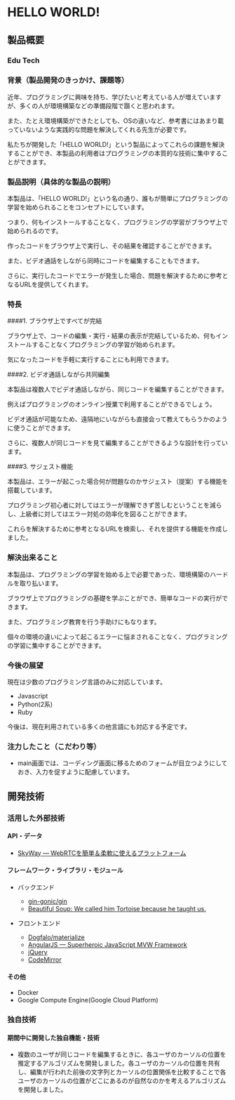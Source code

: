 # HELLO WORLD!

## 製品概要

### Edu Tech

### 背景（製品開発のきっかけ、課題等）

近年、プログラミングに興味を持ち、学びたいと考えている人が増えていますが、多くの人が環境構築などの準備段階で躓くと思われます。

また、たとえ環境構築ができたとしても、OSの違いなど、参考書にはあまり載っていないような実践的な問題を解決してくれる先生が必要です。

私たちが開発した「HELLO WORLD!」という製品によってこれらの課題を解決することができ、本製品の利用者はプログラミングの本質的な技術に集中することができます。


### 製品説明（具体的な製品の説明）

本製品は、「HELLO WORLD!」という名の通り、誰もが簡単にプログラミングの学習を始められることをコンセプトにしています。

つまり、何もインストールすることなく、プログラミングの学習がブラウザ上で始められるのです。

作ったコードをブラウザ上で実行し、その結果を確認することができます。

また、ビデオ通話をしながら同時にコードを編集することもできます。

さらに、実行したコードでエラーが発生した場合、問題を解決するために参考となるURLを提供してくれます。


### 特長

####1. ブラウザ上ですべてが完結

ブラウザ上で、コードの編集・実行・結果の表示が完結しているため、何もインストールすることなくプログラミングの学習が始められます。

気になったコードを手軽に実行することにも利用できます。

####2. ビデオ通話しながら共同編集

本製品は複数人でビデオ通話しながら、同じコードを編集することができます。

例えばプログラミングのオンライン授業で利用することができるでしょう。

ビデオ通話が可能なため、遠隔地にいながらも直接会って教えてもらうかのように使うことができます。

さらに、複数人が同じコードを見て編集することができるような設計を行っています。

####3. サジェスト機能

本製品は、エラーが起こった場合何が問題なのかサジェスト（提案）する機能を搭載しています。

プログラミング初心者に対してはエラーが理解できず苦しむということを減らし、上級者に対してはエラー対処の効率化を図ることができます。

これらを解決するために参考となるURLを検索し、それを提供する機能を作成しました。

### 解決出来ること

本製品は、プログラミングの学習を始める上で必要であった、環境構築のハードルを取り払います。

ブラウザ上でプログラミングの基礎を学ぶことができ、簡単なコードの実行ができます。

また、プログラミング教育を行う手助けにもなります。

個々の環境の違いによって起こるエラーに悩まされることなく、プログラミングの学習に集中することができます。

### 今後の展望

現在は少数のプログラミング言語のみに対応しています。
- Javascript
- Python(2系)
- Ruby

今後は、現在利用されている多くの他言語にも対応する予定です。

### 注力したこと（こだわり等）

* main画面では、コーディング画面に移るためのフォームが目立つようにしておき、入力を促すように配慮しています。

## 開発技術

### 活用した外部技術

#### API・データ

* [SkyWay ― WebRTCを簡単＆柔軟に使えるプラットフォーム](https://nttcom.github.io/skyway/)

#### フレームワーク・ライブラリ・モジュール

* バックエンド
  * [gin-gonic/gin](https://github.com/gin-gonic/gin)
  * [Beautiful Soup: We called him Tortoise because he taught us.](https://www.crummy.com/software/BeautifulSoup/)


* フロントエンド
  * [Dogfalo/materialize](https://github.com/Dogfalo/materialize)
  * [AngularJS — Superheroic JavaScript MVW Framework](https://angularjs.org/)
  * [jQuery](https://jquery.com/)
  * [CodeMirror](https://codemirror.net/)

#### その他

* Docker
* Google Compute Engine(Google Cloud Platform)

### 独自技術

#### 期間中に開発した独自機能・技術

* 複数のユーザが同じコードを編集するときに、各ユーザのカーソルの位置を推定するアルゴリズムを開発しました。各ユーザのカーソルの位置を共有し、編集が行われた前後の文字列とカーソルの位置関係を比較することで各ユーザのカーソルの位置がどこにあるのが自然なのかを考えるアルゴリズムを開発しました。

